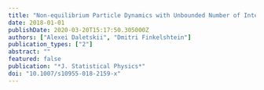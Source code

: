 ```yaml
---
title: "Non-equilibrium Particle Dynamics with Unbounded Number of Interacting Neighbors"
date: 2018-01-01
publishDate: 2020-03-20T15:17:50.305000Z
authors: ["Alexei Daletskii", "Dmitri Finkelshtein"]
publication_types: ["2"]
abstract: ""
featured: false
publication: "*J. Statistical Physics*"
doi: "10.1007/s10955-018-2159-x"
---
```


